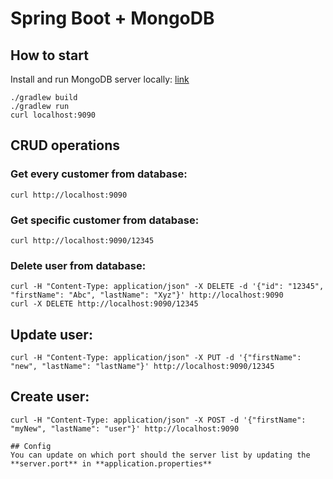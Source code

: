 # Spring Boot + MongoDB

## How to start
Install and run MongoDB server locally: [link](https://www.mongodb.com/download-center#community)

```{r, engine='bash', count_lines}
./gradlew build
./gradlew run
curl localhost:9090
```


## CRUD operations

### Get every customer from database:
```
curl http://localhost:9090
```

### Get specific customer from database:
```
curl http://localhost:9090/12345
```

### Delete user from database:
```
curl -H "Content-Type: application/json" -X DELETE -d '{"id": "12345", "firstName": "Abc", "lastName": "Xyz"}' http://localhost:9090
curl -X DELETE http://localhost:9090/12345
```

## Update user:
```
curl -H "Content-Type: application/json" -X PUT -d '{"firstName": "new", "lastName": "lastName"}' http://localhost:9090/12345
```

## Create user:
```
curl -H "Content-Type: application/json" -X POST -d '{"firstName": "myNew", "lastName": "user"}' http://localhost:9090

## Config
You can update on which port should the server list by updating the **server.port** in **application.properties** 